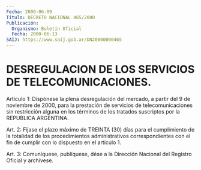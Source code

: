 ```yaml
---
Fecha: 2000-06-09
Título: DECRETO NACIONAL 465/2000
Publicación:
  Organismo: Boletín Oficial
  Fecha: 2000-06-13
SAIJ: https://www.saij.gob.ar/DN20000000465
---
```

# DESREGULACION DE LOS SERVICIOS DE TELECOMUNICACIONES.

<a id="1"></a>
Artículo 1: Dispónese la plena desregulación del mercado, a partir del 9 de noviembre  de  2000,  para  la  prestación de servicios de telecomunicaciones sin restricción alguna  en  los términos de los tratados suscriptos por la REPUBLICA ARGENTINA.

<a id="2"></a>
Art.  2:  Fíjase  el  plazo máximo de TREINTA (30) días  para  el cumplimiento de la totalidad  de los procedimientos administrativos correspondientes con el fin de  cumplir  con  lo  dispuesto  en el artículo 1.

<a id="3"></a>
Art. 3: Comuníquese, publíquese, dése a la Dirección Nacional  del Registro  Oficial  y  archívese.